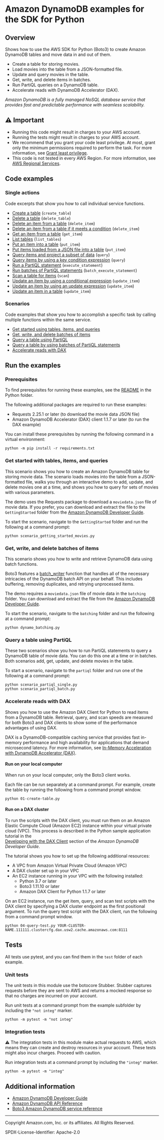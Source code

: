 # Amazon DynamoDB examples for the SDK for Python

## Overview

Shows how to use the AWS SDK for Python (Boto3) to create Amazon DynamoDB 
tables and move data in and out of them.
 
* Create a table for storing movies.
* Load movies into the table from a JSON-formatted file.
* Update and query movies in the table.
* Get, write, and delete items in batches.
* Run PartiQL queries on a DynamoDB table. 
* Accelerate reads with DynamoDB Accelerator (DAX).

*Amazon DynamoDB is a fully managed NoSQL database service that provides fast and 
predictable performance with seamless scalability.*

## ⚠️ Important

* Running this code might result in charges to your AWS account. 
* Running the tests might result in charges to your AWS account.
* We recommend that you grant your code least privilege. At most, grant only the minimum 
permissions required to perform the task. For more information, see 
[Grant least privilege](https://docs.aws.amazon.com/IAM/latest/UserGuide/best-practices.html#grant-least-privilege). 
* This code is not tested in every AWS Region. For more information, see 
[AWS Regional Services](https://aws.amazon.com/about-aws/global-infrastructure/regional-product-services).

## Code examples

### Single actions

Code excerpts that show you how to call individual service functions.

* [Create a table](GettingStarted/scenario_getting_started_movies.py)
(`create_table`)
* [Delete a table](GettingStarted/scenario_getting_started_movies.py)
(`delete_table`)
* [Delete an item from a table](GettingStarted/scenario_getting_started_movies.py)
(`delete_item`)
* [Delete an item from a table if it meets a condition](GettingStarted/update_and_query.py)
(`delete_item`)
* [Get an item from a table](GettingStarted/scenario_getting_started_movies.py)
(`get_item`)
* [List tables](GettingStarted/scenario_getting_started_movies.py)
(`list_tables`)
* [Put an item into a table](GettingStarted/scenario_getting_started_movies.py)
(`put_item`)
* [Put items loaded from a JSON file into a table](GettingStarted/scenario_getting_started_movies.py)
(`put_item`)
* [Query items and project a subset of data](GettingStarted/update_and_query.py)
(`query`)
* [Query items by using a key condition expression](GettingStarted/scenario_getting_started_movies.py)
(`query`)
* [Run a PartiQL statement](partiql/scenario_partiql_single.py)
(`execute_statement`)
* [Run batches of PartiQL statements](partiql/scenario_partiql_batch.py)
(`batch_execute_statement`)
* [Scan a table for items](GettingStarted/scenario_getting_started_movies.py)
(`scan`)
* [Update an item by using a conditional expression](GettingStarted/update_and_query.py)
(`update_item`)
* [Update an item by using an update expression](GettingStarted/update_and_query.py)
(`update_item`)
* [Update an item in a table](GettingStarted/scenario_getting_started_movies.py)
(`update_item`)

### Scenarios

Code examples that show you how to accomplish a specific task by calling multiple 
functions within the same service.

* [Get started using tables, items, and queries](GettingStarted/scenario_getting_started_movies.py)
* [Get, write, and delete batches of items](batching/dynamo_batching.py)
* [Query a table using PartiQL](partiql/scenario_partiql_single.py)
* [Query a table by using batches of PartiQL statements](partiql/scenario_partiql_batch.py)
* [Accelerate reads with DAX](TryDax)

## Run the examples

### Prerequisites

To find prerequisites for running these examples, see the 
[README](../../README.md#Prerequisites) in the Python folder.

The following additional packages are required to run these examples:

- Requests 2.25.1 or later (to download the movie data JSON file)
- Amazon DynamoDB Accelerator (DAX) client 1.1.7 or later (to run the DAX example)

You can install these prerequisites by running the following command in a
virtual environment:

```
python -m pip install -r requirements.txt
``` 

### Get started with tables, items, and queries

This scenario shows you how to create an Amazon DynamoDB table for storing movie data. 
The scenario loads movies into the table from a JSON-formatted file, walks you 
through an interactive demo to add, update, and delete movies one at a time, and 
shows you how to query for sets of movies with various parameters.

The demo uses the Requests package to download a `moviedata.json` file of movie data.
If you prefer, you can download and extract the file to the `GettingStarted` folder
from the 
[Amazon DynamoDB Developer Guide](https://docs.aws.amazon.com/amazondynamodb/latest/developerguide/samples/moviedata.zip). 

To start the scenario, navigate to the `GettingStarted` folder and run the following 
at a command prompt:

```
python scenario_getting_started_movies.py
```

### Get, write, and delete batches of items

This scenario shows you how to write and retrieve DynamoDB data using batch functions.

Boto3 features a 
[batch_writer](https://boto3.amazonaws.com/v1/documentation/api/latest/guide/dynamodb.html#batch-writing) 
function that handles all of the necessary intricacies
of the DynamoDB batch API on your behalf. This includes buffering, removing
duplicates, and retrying unprocessed items.

The demo requires a `moviedata.json` file of movie data in the `batching` folder.
You can download and extract the file from the 
[Amazon DynamoDB Developer Guide](https://docs.aws.amazon.com/amazondynamodb/latest/developerguide/samples/moviedata.zip). 

To start the scenario, navigate to the `batching` folder and run the following at a 
command prompt:

```
python dynamo_batching.py
```  

### Query a table using PartiQL

These two scenarios show you how to run PartiQL statements to query a DynamoDB table of 
movie data. You can do this one at a time or in batches. Both scenarios add, get, 
update, and delete movies in the table.

To start a scenario, navigate to the `partiql` folder and run one of the 
following at a command prompt:

```
python scenario_partiql_single.py
python scenario_partiql_batch.py
```

### Accelerate reads with DAX

Shows you how to use the Amazon DAX Client for Python to read items from a DynamoDB 
table. Retrieval, query, and scan speeds are measured for both Boto3 and DAX clients 
to show some of the performance advantages of using DAX.

DAX is a DynamoDB-compatible caching service that provides fast in-memory performance 
and high availability for applications that demand microsecond latency. For more
information, see [In-Memory Acceleration with DynamoDB Accelerator (DAX)](https://docs.aws.amazon.com/amazondynamodb/latest/developerguide/DAX.html). 

#### Run on your local computer

When run on your local computer, only the Boto3 client works.

Each file can be run separately at a command prompt. For example, create the
table by running the following from a command prompt window.

```commandline
python 01-create-table.py
```  

#### Run on a DAX cluster

To run the scripts with the DAX client, you must run them on an Amazon Elastic Compute 
Cloud (Amazon EC2) instance within your virtual private cloud (VPC). This process is 
described in the Python sample application tutorial in the  
[Developing with the DAX Client](https://docs.aws.amazon.com/amazondynamodb/latest/developerguide/DAX.client.html) 
section of the *Amazon DynamoDB Developer Guide*.

The tutorial shows you how to set up the following additional resources:

- A VPC from Amazon Virtual Private Cloud (Amazon VPC)
- A DAX cluster set up in your VPC 
- An EC2 instance running in your VPC with the following installed:
    - Python 3.7 or later
    - Boto3 1.11.10 or later
    - Amazon DAX Client for Python 1.1.7 or later

On an EC2 instance, run the get item, query, and scan test scripts with the DAX client
by specifying a DAX cluster endpoint as the first positional argument.
To run the query test script with the DAX client, run the following from a command 
prompt window.

```commandline
python 04-query-test.py YOUR-CLUSTER-NAME.111111.clustercfg.dax.usw2.cache.amazonaws.com:8111
```

## Tests

All tests use pytest, and you can find them in the `test` folder of each example.

### Unit tests

The unit tests in this module use the botocore Stubber. Stubber captures requests before 
they are sent to AWS and returns a mocked response so that no charges are incurred on 
your account.

Run unit tests at a command prompt from the example subfolder by including the 
`"not integ"` marker.

```
python -m pytest -m "not integ"
```

### Integration tests

⚠️ The integration tests in this module make actual requests to AWS, which means 
they can create and destroy resources in your account. These tests might also incur 
charges. Proceed with caution.

Run integration tests at a command prompt by including the `"integ"` marker.

```
python -m pytest -m "integ"
```

## Additional information

- [Amazon DynamoDB Developer Guide](https://docs.aws.amazon.com/amazondynamodb/latest/developerguide/Introduction.html)
- [Amazon DynamoDB API Reference](https://docs.aws.amazon.com/amazondynamodb/latest/APIReference/Welcome.html)
- [Boto3 Amazon DynamoDB service reference](https://boto3.amazonaws.com/v1/documentation/api/latest/reference/services/dynamodb.html)

---
Copyright Amazon.com, Inc. or its affiliates. All Rights Reserved.

SPDX-License-Identifier: Apache-2.0

